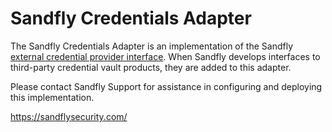# Sandfly Credentials Adapter

The Sandfly Credentials Adapter is an implementation of the Sandfly [external credential provider interface](https://support.sandflysecurity.com/support/solutions/articles/72000594533-external-credential-provider-interface). When Sandfly develops interfaces to third-party credential vault products, they are added to this adapter.

Please contact Sandfly Support for assistance in configuring and deploying this implementation.

https://sandflysecurity.com/
